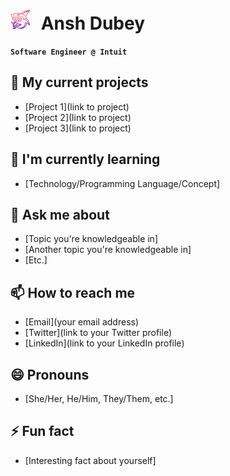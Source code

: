 <h1 style="border-bottom: 0px;"> <img src="images/shark-3.png" style="display:inline-block; margin-right:10px;"> Ansh Dubey </h1>

**`Software Engineer @ Intuit`**


## 🔭 My current projects

- [Project 1](link to project)
- [Project 2](link to project)
- [Project 3](link to project)

## 🌱 I'm currently learning

- [Technology/Programming Language/Concept]

## 💬 Ask me about

- [Topic you're knowledgeable in]
- [Another topic you're knowledgeable in]
- [Etc.]

## 📫 How to reach me

- [Email](your email address)
- [Twitter](link to your Twitter profile)
- [LinkedIn](link to your LinkedIn profile)

## 😄 Pronouns

- [She/Her, He/Him, They/Them, etc.]

## ⚡ Fun fact

- [Interesting fact about yourself]
